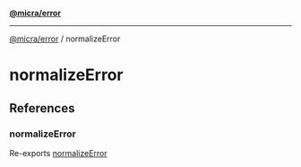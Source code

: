[**@micra/error**](../README.md)

***

[@micra/error](../README.md) / normalizeError

# normalizeError

## References

### normalizeError

Re-exports [normalizeError](../index/functions/normalizeError.md)

